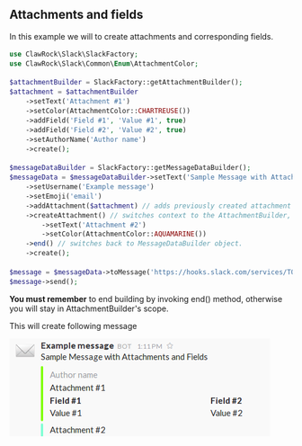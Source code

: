 Attachments and fields
----------------------

In this example we will to create attachments and corresponding fields.

```php
use ClawRock\Slack\SlackFactory;
use ClawRock\Slack\Common\Enum\AttachmentColor;

$attachmentBuilder = SlackFactory::getAttachmentBuilder();
$attachment = $attachmentBuilder
    ->setText('Attachment #1')
    ->setColor(AttachmentColor::CHARTREUSE())
    ->addField('Field #1', 'Value #1', true)
    ->addField('Field #2', 'Value #2', true)
    ->setAuthorName('Author name')
    ->create();

$messageDataBuilder = SlackFactory::getMessageDataBuilder();
$messageData = $messageDataBuilder->setText('Sample Message with Attachments and Fields')
    ->setUsername('Example message')
    ->setEmoji('email')
    ->addAttachment($attachment) // adds previously created attachment
    ->createAttachment() // switches context to the AttachmentBuilder, call end() to back to parent's scope.
        ->setText('Attachment #2')
        ->setColor(AttachmentColor::AQUAMARINE())
    ->end() // switches back to MessageDataBuilder object.
    ->create();
    
$message = $messageData->toMessage('https://hooks.slack.com/services/T00000000/B00000000/XXXXXXXXXXXXXXXXXXXXXXXX'); 
$message->send();
```

**You must remember** to end building by invoking end() method, otherwise you will stay in AttachmentBuilder's scope.
   
This will create following message

![Incoming message image](images/04_message-with-examples.png "Example message with attachment and fields")
